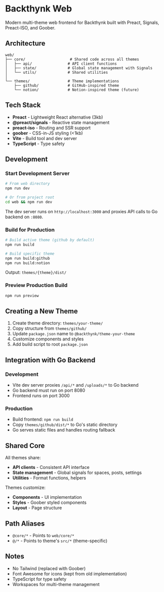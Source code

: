 # Backthynk Web

Modern multi-theme web frontend for Backthynk built with Preact, Signals, Preact-ISO, and Goober.

## Architecture

```
web/
├── core/                    # Shared code across all themes
│   ├── api/                # API client functions
│   ├── state/              # Global state management with Signals
│   └── utils/              # Shared utilities
│
└── themes/                 # Theme implementations
    ├── github/             # GitHub-inspired theme
    └── notion/             # Notion-inspired theme (future)
```

## Tech Stack

- **Preact** - Lightweight React alternative (3kb)
- **@preact/signals** - Reactive state management
- **preact-iso** - Routing and SSR support
- **goober** - CSS-in-JS styling (<1kb)
- **Vite** - Build tool and dev server
- **TypeScript** - Type safety

## Development

### Start Development Server

```bash
# From web directory
npm run dev

# Or from project root
cd web && npm run dev
```

The dev server runs on `http://localhost:3000` and proxies API calls to Go backend on `:8080`.

### Build for Production

```bash
# Build active theme (github by default)
npm run build

# Build specific theme
npm run build:github
npm run build:notion
```

Output: `themes/{theme}/dist/`

### Preview Production Build

```bash
npm run preview
```

## Creating a New Theme

1. Create theme directory: `themes/your-theme/`
2. Copy structure from `themes/github/`
3. Update `package.json` name to `@backthynk/theme-your-theme`
4. Customize components and styles
5. Add build script to root `package.json`

## Integration with Go Backend

### Development
- Vite dev server proxies `/api/*` and `/uploads/*` to Go backend
- Go backend must run on port 8080
- Frontend runs on port 3000

### Production
- Build frontend: `npm run build`
- Copy `themes/github/dist/*` to Go's static directory
- Go serves static files and handles routing fallback

## Shared Core

All themes share:
- **API clients** - Consistent API interface
- **State management** - Global signals for spaces, posts, settings
- **Utilities** - Format functions, helpers

Themes customize:
- **Components** - UI implementation
- **Styles** - Goober styled components
- **Layout** - Page structure

## Path Aliases

- `@core/*` - Points to `web/core/*`
- `@/*` - Points to theme's `src/*` (theme-specific)

## Notes

- No Tailwind (replaced with Goober)
- Font Awesome for icons (kept from old implementation)
- TypeScript for type safety
- Workspaces for multi-theme management
